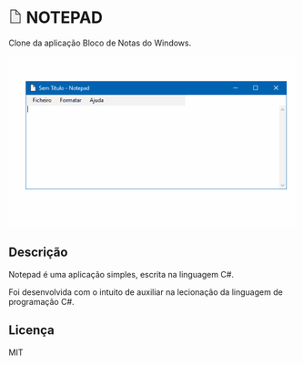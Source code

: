 # <img src="Notepad.png" alt=""> NOTEPAD

Clone da aplicação Bloco de Notas do Windows.

<img src="Notepad.gif" alt="Demonstração da aplicação Notepad">

## Descrição

Notepad é uma aplicação simples, escrita na linguagem C#.

Foi desenvolvida com o intuito de auxiliar na lecionação da linguagem de programação C#.

## Licença

MIT